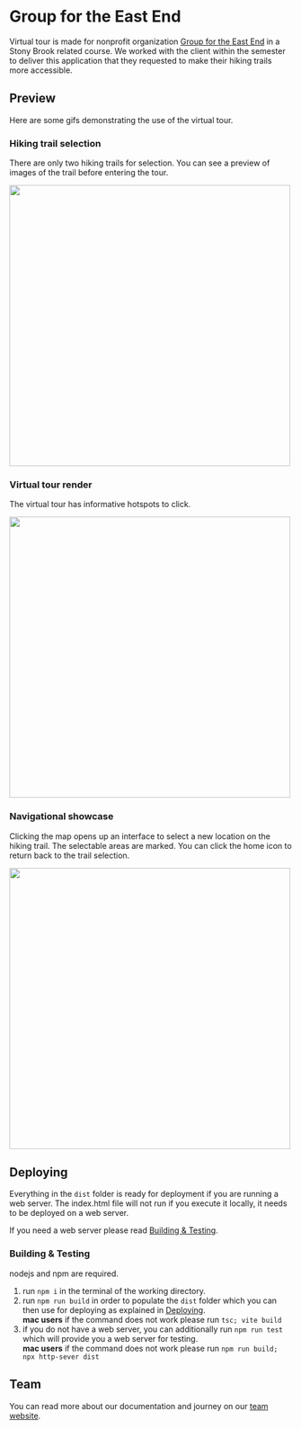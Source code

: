 # Group for the East End
Virtual tour is made for nonprofit organization [Group for the East End](https://www.groupfortheeastend.org/) in a Stony Brook related course. We worked with the client within the semester to deliver this application that they requested to make their hiking trails more accessible.

## Preview
Here are some gifs demonstrating the use of the virtual tour.

### Hiking trail selection
There are only two hiking trails for selection. You can see a preview of images of the trail before entering the tour.

<img src="https://github.com/wayleem/virtual-tour/blob/main/assets/virtual-tour-1.gif" width="500" height="500"/>

### Virtual tour render
The virtual tour has informative hotspots to click.

<img src="https://github.com/wayleem/virtual-tour/blob/main/assets/virtual-tour-2.gif" width="500" height="500"/>

### Navigational showcase
Clicking the map opens up an interface to select a new location on the hiking trail. The selectable areas are marked. You can click the home icon to return back to the trail selection.

<img src="https://github.com/wayleem/virtual-tour/blob/main/assets/virtual-tour-3.gif" width="500" height="500"/>

## Deploying
Everything in the `dist` folder is ready for deployment if you are running a web server. The index.html file will not run if you execute it locally, it needs to be deployed on a web server.

If you need a web server please read [Building & Testing](#Building&Testing).

### Building & Testing
nodejs and npm are required.
1. run `npm i` in the terminal of the working directory.
2. run `npm run build` in order to populate the `dist` folder which you can then use for deploying as explained in [Deploying](#Deploying).
<br> __mac users__ if the command does not work please run `tsc; vite build`
4. if you do not have a web server, you can additionally run `npm run test` which will provide you a web server for testing.
<br> __mac users__ if the command does not work please run `npm run build; npx http-sever dist`

## Team
You can read more about our documentation and journey on our [team website](https://you.stonybrook.edu/339eastend/).

